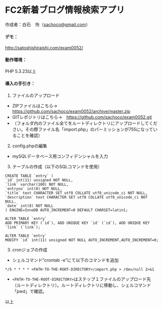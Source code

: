 # FC2新着ブログ情報検索アプリ
作成者：白石　怜（sachoco@gmail.com）

#### デモ：
http://satoshishiraishi.com/exam0052/

#### 動作環境：
PHP 5.3.23以上

#### 導入の手引き：
1. ファイルのアップロード
  + ZIPファイルはこちら→　https://github.com/sachoco/exam0052/archive/master.zip
  + GITレポジトリはこちら→　https://github.com/sachoco/exam0052.git
  + （フォルダ内のファイル全てをルートディレクトリにアップロードしてください。その際ファイル名「import.php」のパーミッションが755になっていることを確認）

2. config.phpの編集
  + mySQLデータベース用コンフィデンシャルを入力

3. テーブルの作成（以下のSQLコマンドを使用）
  ```
CREATE TABLE `entry` (
`id` int(11) unsigned NOT NULL,
  `link` varchar(100) NOT NULL,
  `entryno` int(8) NOT NULL,
  `title` text CHARACTER SET utf8 COLLATE utf8_unicode_ci NOT NULL,
  `description` text CHARACTER SET utf8 COLLATE utf8_unicode_ci NOT NULL,
  `date` int(8) NOT NULL
) ENGINE=InnoDB AUTO_INCREMENT=0 DEFAULT CHARSET=latin1;

ALTER TABLE `entry`
 ADD PRIMARY KEY (`id`), ADD UNIQUE KEY `id` (`id`), ADD UNIQUE KEY `link` (`link`);

ALTER TABLE `entry`
MODIFY `id` int(11) unsigned NOT NULL AUTO_INCREMENT,AUTO_INCREMENT=0;
  ```
3. cronジョブの作成
  + シェルコマンド”crontab -e”にて以下のコマンドを追加
  ```
  */5 * * * * <PATH-TO-THE-ROOT-DIRECTORY>/import.php > /dev/null 2>&1
  ```  
  + ```<PATH-TO-THE-ROOT-DIRECTORY>```はステップ１ファイルのアップロード先（ルートディレクトリ）。ルートディレクトリに移動し、シェルコマンド「pwd」で確認。

  
以上
